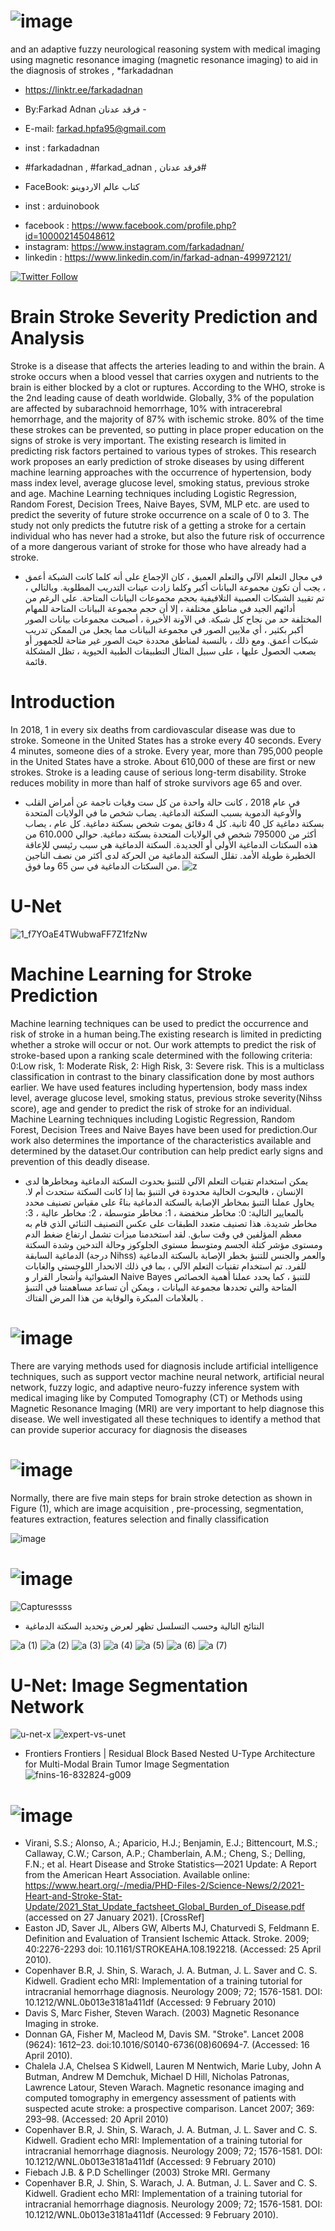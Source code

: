 #   ![image](https://user-images.githubusercontent.com/35774039/183364198-9c164f64-cc71-4715-ac06-d507d36da873.png)

 and an adaptive fuzzy neurological reasoning system with medical imaging using magnetic resonance imaging (magnetic resonance imaging) to aid in the diagnosis of strokes , *farkadadnan

- https://linktr.ee/farkadadnan

-  By:Farkad Adnan فرقد عدنان - 
 - E-mail: farkad.hpfa95@gmail.com 
- inst : farkadadnan 
- #farkadadnan , #farkad_adnan , فرقد عدنان# 
- FaceBook: كتاب عالم الاردوينو 
- inst : arduinobook

* facebook : https://www.facebook.com/profile.php?id=100002145048612
* instagram:  https://www.instagram.com/farkadadnan/
* linkedin : https://www.linkedin.com/in/farkad-adnan-499972121/

 <p>
 <a href='https://mobile.twitter.com/farkadadnan'>
        <img alt="Twitter Follow" src="https://img.shields.io/twitter/follow/farkadadnan?label=%40farkadadnan&style=social" alt='Twitter' align="center"/>
    </a>
</p>

# Brain Stroke Severity Prediction and Analysis
Stroke is a disease that affects the arteries leading to and within the brain. A stroke occurs when a blood vessel that carries oxygen and nutrients to the brain is either blocked by a clot or ruptures. According to the WHO, stroke is the 2nd leading cause of death worldwide. Globally, 3% of the population are affected by subarachnoid hemorrhage, 10% with intracerebral hemorrhage, and the majority of 87% with ischemic stroke. 80% of the time these strokes can be prevented, so putting in place proper education on the signs of stroke is very important. The existing research is limited in predicting risk factors pertained to various types of strokes. This research work proposes an early prediction of stroke diseases by using different machine learning approaches with the occurrence of hypertension, body mass index level, average glucose level, smoking status, previous stroke and age. Machine Learning techniques including Logistic Regression, Random Forest, Decision Trees, Naive Bayes, SVM, MLP etc. are used to predict the severity of future stroke occurrence on a scale of 0 to 3. The study not only predicts the fututre risk of a getting a stroke for a certain individual who has never had a stroke, but also the future risk of occurrence of a more dangerous variant of stroke for those who have already had a stroke.

- في مجال التعلم الآلي والتعلم العميق ، كان الإجماع على أنه كلما كانت الشبكة أعمق ، يجب أن تكون مجموعة البيانات أكبر وكلما زادت عينات التدريب المطلوبة. وبالتالي ، تم تقييد الشبكات العصبية التلافيفية بحجم مجموعات البيانات المتاحة. على الرغم من أدائهم الجيد في مناطق مختلفة ، إلا أن حجم مجموعة البيانات المتاحة للمهام المختلفة حد من نجاح كل شبكة. في الآونة الأخيرة ، أصبحت مجموعات بيانات الصور أكبر بكثير ، أي ملايين الصور في مجموعة البيانات مما يجعل من الممكن تدريب شبكات أعمق. ومع ذلك ، بالنسبة لمناطق محددة حيث الصور غير متاحة للجمهور أو يصعب الحصول عليها ، على سبيل المثال التطبيقات الطبية الحيوية ، تظل المشكلة قائمة.
# Introduction
In 2018, 1 in every six deaths from cardiovascular disease was due to stroke. Someone in the United States has a stroke every 40 seconds. Every 4 minutes, someone dies of a stroke. Every year, more than 795,000 people in the United States have a stroke. About 610,000 of these are first or new strokes. Stroke is a leading cause of serious long-term disability. Stroke reduces mobility in more than half of stroke survivors age 65 and over.

- في عام 2018 ، كانت حالة واحدة من كل ست وفيات ناجمة عن أمراض القلب والأوعية الدموية بسبب السكتة الدماغية. يصاب شخص ما في الولايات المتحدة بسكتة دماغية كل 40 ثانية. كل 4 دقائق يموت شخص بسكتة دماغية. كل عام ، يصاب أكثر من 795000 شخص في الولايات المتحدة بسكتة دماغية. حوالي 610،000 من هذه السكتات الدماغية الأولى أو الجديدة. السكتة الدماغية هي سبب رئيسي للإعاقة الخطيرة طويلة الأمد. تقلل السكتة الدماغية من الحركة لدى أكثر من نصف الناجين من السكتات الدماغية في سن 65 وما فوق.
![z](https://user-images.githubusercontent.com/35774039/183362305-29bffbe8-03b1-4cd1-b0c6-bc21f06c3b20.PNG)
#  U-Net
![1_f7YOaE4TWubwaFF7Z1fzNw](https://user-images.githubusercontent.com/35774039/183380941-6db54ee4-06a6-4b2f-adcc-28e7296febfa.png)





# Machine Learning for Stroke Prediction

Machine learning techniques can be used to predict the occurrence and risk of stroke in a human being.The existing research is limited in predicting whether a stroke will occur or not. Our work attempts to predict the risk of stroke-based upon a ranking scale determined with the following criteria: 0:Low risk, 1: Moderate Risk, 2: High Risk, 3: Severe risk. This is a multiclass classification in contrast to the binary classification done by most authors earlier. We have used features including hypertension, body mass index level, average glucose level, smoking status, previous stroke severity(Nihss score), age and gender to predict the risk of stroke for an individual. Machine Learning techniques including Logistic Regression, Random Forest, Decision Trees and Naive Bayes have been used for prediction.Our work also determines the importance of the characteristics available and determined by the dataset.Our contribution can help predict early signs and prevention of this deadly disease.


- يمكن استخدام تقنيات التعلم الآلي للتنبؤ بحدوث السكتة الدماغية ومخاطرها لدى الإنسان ، فالبحوث الحالية محدودة في التنبؤ بما إذا كانت السكتة ستحدث أم لا. يحاول عملنا التنبؤ بمخاطر الإصابة بالسكتة الدماغية بناءً على مقياس تصنيف محدد بالمعايير التالية: 0: مخاطر منخفضة ، 1: مخاطر متوسطة ، 2: مخاطر عالية ، 3: مخاطر شديدة. هذا تصنيف متعدد الطبقات على عكس التصنيف الثنائي الذي قام به معظم المؤلفين في وقت سابق. لقد استخدمنا ميزات تشمل ارتفاع ضغط الدم ومستوى مؤشر كتلة الجسم ومتوسط مستوى الجلوكوز وحالة التدخين وشدة السكتة الدماغية السابقة (درجة Nihss) والعمر والجنس للتنبؤ بخطر الإصابة بالسكتة الدماغية للفرد. تم استخدام تقنيات التعلم الآلي ، بما في ذلك الانحدار اللوجستي والغابات العشوائية وأشجار القرار و Naive Bayes للتنبؤ ، كما يحدد عملنا أهمية الخصائص المتاحة والتي تحددها مجموعة البيانات ، ويمكن أن تساعد مساهمتنا في التنبؤ بالعلامات المبكرة والوقاية من هذا المرض الفتاك .

#  ![image](https://user-images.githubusercontent.com/35774039/183363108-8f44a1ac-cfb7-4d37-9019-841163340fc6.png)
There are varying methods used for diagnosis include artificial intelligence techniques, such as support vector machine neural network, artificial neural network, fuzzy logic, and adaptive neuro-fuzzy inference system with medical imaging like by Computed Tomography (CT) or Methods using Magnetic Resonance Imaging (MRI) are very important to help diagnose this disease. We well investigated all these techniques to identify a method that can provide superior accuracy for diagnosis the diseases
 

# ![image](https://user-images.githubusercontent.com/35774039/183363578-c0effc5f-e923-43db-a712-8d21421b3b42.png)
Normally, there are five main steps for brain stroke detection as shown in Figure (1), which are image acquisition , pre-processing, segmentation, features extraction, features selection and finally classification
 
![image](https://user-images.githubusercontent.com/35774039/183363735-815a5f56-7fd4-4530-845c-ca3b21c1b0fe.png)



#  ![image](https://user-images.githubusercontent.com/35774039/183363418-4ee4d4d3-b0b1-4705-80be-db4391399a4b.png)


![Capturessss](https://user-images.githubusercontent.com/35774039/183362541-e8469d99-f75b-40e9-9f0e-1412c85d6db7.PNG)
- النتائج التالية وحسب التسلسل تظهر لعرض وتحديد السكتة الدماغية

![a (1)](https://user-images.githubusercontent.com/35774039/183362851-75bdbcda-d9f7-40a7-899a-93fd57dafc69.PNG)
![a (2)](https://user-images.githubusercontent.com/35774039/183362855-586c0158-b094-446a-967f-b60ea4648b74.PNG)
![a (3)](https://user-images.githubusercontent.com/35774039/183362857-51da4c0c-00c4-4f4a-b3c5-69500fed9581.PNG)
![a (4)](https://user-images.githubusercontent.com/35774039/183362859-d4dde547-a8eb-4f4a-83aa-136f147ed1f6.PNG)
![a (5)](https://user-images.githubusercontent.com/35774039/183362860-9291972f-ca9b-4e53-abab-9c716223f1e3.PNG)
![a (6)](https://user-images.githubusercontent.com/35774039/183362861-bf07110c-ca96-4b55-a3b9-233df5c6986e.PNG)
![a (7)](https://user-images.githubusercontent.com/35774039/183362863-bc2da834-fb7d-4f4f-aa24-84b1a4f33fa1.PNG)

# U-Net: Image Segmentation Network‏

![u-net-x](https://user-images.githubusercontent.com/35774039/183381218-4fa2ab07-837f-4cc2-a37c-ce711e3e0bc6.png)
![expert-vs-unet](https://user-images.githubusercontent.com/35774039/183381387-b18cdb5c-acda-42c4-9db4-107aa0a7f38c.jpeg)


-  Frontiers‏
Frontiers | Residual Block Based Nested U-Type Architecture for Multi-Modal Brain Tumor Image Segmentation‏
![fnins-16-832824-g009](https://user-images.githubusercontent.com/35774039/183381532-85063cbb-b3f0-4145-886a-a702f55cf9b8.jpg)


#  ![image](https://user-images.githubusercontent.com/35774039/183363885-51ffc486-b680-4768-a27d-ad343862dd28.png)

- 	Virani, S.S.; Alonso, A.; Aparicio, H.J.; Benjamin, E.J.; Bittencourt, M.S.; Callaway, C.W.; Carson, A.P.; Chamberlain, A.M.; Cheng, S.; Delling, F.N.; et al. Heart Disease and Stroke Statistics—2021 Update: A Report from the American Heart Association. Available online: https://www.heart.org/-/media/PHD-Files-2/Science-News/2/2021-Heart-and-Stroke-Stat-Update/2021_Stat_Update_factsheet_Global_Burden_of_Disease.pdf (accessed on 27 January 2021). [CrossRef]
- 	Easton JD, Saver JL, Albers GW, Alberts MJ, Chaturvedi S, Feldmann E. Definition and Evaluation of Transient Ischemic Attack. Stroke. 2009; 40:2276-2293 doi: 10.1161/STROKEAHA.108.192218. (Accessed: 25 April 2010).
- 	Copenhaver B.R, J. Shin, S. Warach, J. A. Butman, J. L. Saver and C. S. Kidwell. Gradient echo MRI: Implementation of a training tutorial for intracranial hemorrhage diagnosis. Neurology 2009; 72; 1576-1581. DOI: 10.1212/WNL.0b013e3181a411df (Accessed: 9 February 2010)
- 	Davis S, Marc Fisher, Steven Warach. (2003) Magnetic Resonance Imaging in stroke.
- 	 Donnan GA, Fisher M, Macleod M, Davis SM. "Stroke". Lancet 2008 (9624): 1612–23. doi:10.1016/S0140-6736(08)60694-7. (Accessed: 16 April 2010).
- 	Chalela J.A, Chelsea S Kidwell, Lauren M Nentwich, Marie Luby, John A Butman, Andrew M Demchuk, Michael D Hill, Nicholas Patronas, Lawrence Latour, Steven Warach. Magnetic resonance imaging and computed tomography in emergency assessment of patients with suspected acute stroke: a prospective comparison. Lancet 2007; 369: 293–98. (Accessed: 20 April 2010)
- 	Copenhaver B.R, J. Shin, S. Warach, J. A. Butman, J. L. Saver and C. S. Kidwell. Gradient echo MRI: Implementation of a training tutorial for intracranial hemorrhage diagnosis. Neurology 2009; 72; 1576-1581. DOI: 10.1212/WNL.0b013e3181a411df (Accessed: 9 February 2010)
- Fiebach J.B. & P.D Schellinger (2003) Stroke MRI. Germany
- 	Copenhaver B.R, J. Shin, S. Warach, J. A. Butman, J. L. Saver and C. S. Kidwell. Gradient echo MRI: Implementation of a training tutorial for intracranial hemorrhage diagnosis. Neurology 2009; 72; 1576-1581. DOI: 10.1212/WNL.0b013e3181a411df (Accessed: 9 February 2010).

